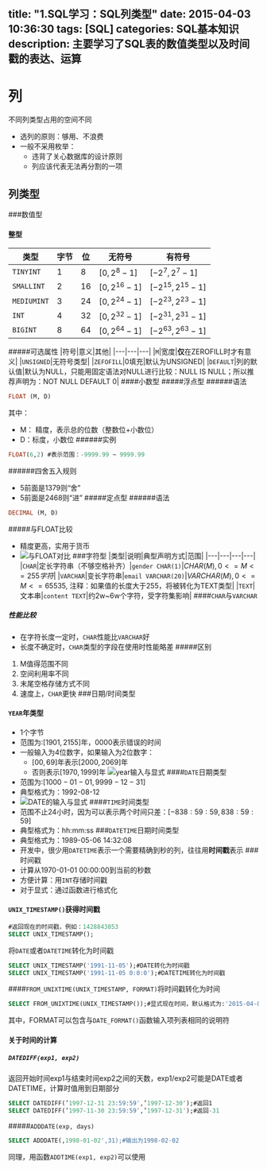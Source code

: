 title: "1.SQL学习：SQL列类型"
date: 2015-04-03 10:36:30
tags: [SQL]
categories: SQL基本知识
description: 主要学习了SQL表的数值类型以及时间戳的表达、运算
---

# 列
不同列类型占用的空间不同
- 选列的原则：够用、不浪费
- 一般不采用枚举：
	- 违背了关心数据库的设计原则
	- 列应该代表无法再分割的一项

## 列类型
###数值型
#### 整型
|类型|字节|位|无符号|有符号
|---|---|---|---|---|
|`TINYINT`|1|8|$[0, 2^8-1]$|$[-2^7,2^7-1]$|
|`SMALLINT`|2|16|$[0,2^{16}-1]$|$[-2^{15}, 2^{15}-1]$|
|`MEDIUMINT`|3|24|$[0,2^{24}-1]$|$[-2^{23}, 2^{23}-1]$|
|`INT`|4|32|$[0,2^{32}-1]$|$[-2^{31}, 2^{31}-1]$|
|`BIGINT`|8|64|$[0,2^{64}-1]$|$[-2^{63}, 2^{63}-1]$|
#####可选属性
|符号|意义|其他|
|---|---|---|
|`M`|宽度|**仅**在ZEROFILL时才有意义|
|`UNSIGNED`|无符号类型|
|`ZEFOFILL`|0填充|默认为UNSIGNED|
|`DEFAULT`|列的默认值|默认为NULL，只能用固定语法对NULL进行比较：NULL IS NULL；所以推荐声明为：NOT NULL DEFAULT 0|
####小数型
#####浮点型
######语法
```sql
FLOAT (M, D)
```
其中：
- M： 精度，表示总的位数（整数位+小数位）
- D：标度，小数位
######实例
```sql
FLOAT(6,2) #表示范围：-9999.99 ~ 9999.99
```
######四舍五入规则
- 5前面是1379则“舍”
- 5前面是2468则“进”
#####定点型
######语法
```sql
DECIMAL (M, D)
```
#####与FLOAT比较
- 精度更高，实用于货币
- ![与`FLOAT`对比](http://askingwindy-gitcafe.qiniudn.com/decimal与float对比.png)
###字符型
|类型|说明|典型声明方式|范围|
|---|---|---|---|
|`CHAR`|定长字符串（不够空格补齐）|`gender CHAR(1)`|$CHAR(M),0<=M<=255字符$|
|`VARCHAR`|变长字符串|`email VARCHAR(20)`|$VARCHAR(M), 0<=M<=65535$,	注释：如果值的长度大于255，将被转化为TEXT类型|
|`TEXT`|文本串|`content TEXT`|约2w~6w个字符，受字符集影响|
####`CHAR`与`VARCHAR`
##### 性能比较
- 在字符长度一定时，`CHAR`性能比`VARCHAR`好
- 长度不确定时，`CHAR`类型的字段在使用时性能略差
#####区别
1. M值得范围不同
2. 空间利用率不同
3. 末尾空格存储方式不同
4. 速度上，`CHAR`更快
###日期/时间类型
#### `YEAR`年类型
- 1个字节
- 范围为:$[1901,2155]$年，$0000$表示错误的时间
- 一般输入为4位数字，如果输入为2位数字：
	- $[00,69]$年表示$[2000,2069]$年
	- 否则表示$[1970,1999]$年
![year输入与显式](http://askingwindy-gitcafe.qiniudn.com/year.png)
####`DATE`日期类型
- 范围为:$[1000-01-01,9999-12-31]$
- 典型格式为：1992-08-12
- ![DATE的输入与显式](http://askingwindy-gitcafe.qiniudn.com/date.png)
####`TIME`时间类型
- 范围不止24小时，因为可以表示两个时间只差：$[-838:59:59, 838:59:59]$
- 典型格式为：hh:mm:ss
###`DATETIME`日期时间类型
 - 典型格式为：1989-05-06 14:32:08
 - 开发中，很少用`DATETIME`表示一个需要精确到秒的列，往往用**时间戳**表示
###时间戳
- 计算从1970-01-01 00:00:00到当前的秒数
- 方便计算：用`INT`存储时间戳
- 对于显式：通过函数进行格式化
#### `UNIX_TIMESTAMP()`获得时间戳
```sql
#返回现在的时间戳，例如：1428843853
SELECT UNIX_TIMESTAMP();
```
将`DATE`或者`DATETIME`转化为时间戳
```sql
SELECT UNIX_TIMESTAMP('1991-11-05');#DATE转化为时间戳
SELECT UNIX_TIMESTAMP('1991-11-05 0:0:0');#DATETIME转化为时间戳
```
####`FROM_UNIXTIME(UNIX_TIMESTAMP, FORMAT)`将时间戳转化为时间
```sql
SELECT FROM_UNIXTIME(UNIX_TIMESTAMP());#显式现在时间，默认格式为:'2015-04-08 21:32:30'
```
其中，FORMAT可以包含与`DATE_FORMAT()`函数输入项列表相同的说明符
#### 关于时间的计算
##### `DATEDIFF(exp1, exp2)`
返回开始时间exp1与结束时间exp2之间的天数，exp1/exp2可能是DATE或者DATETIME，计算时值用到日期部分
```sql
SELECT DATEDIFF(’1997-12-31 23:59:59′,’1997-12-30′);#返回1
SELECT DATEDIFF(’1997-11-30 23:59:59′,’1997-12-31′);#返回-31
```
#####`ADDDATE(exp, days)`
```sql
SELECT ADDDATE(,1998-01-02',31);#输出为1998-02-02
```
同理，用函数`ADDTIME(exp1, exp2)`可以使用
